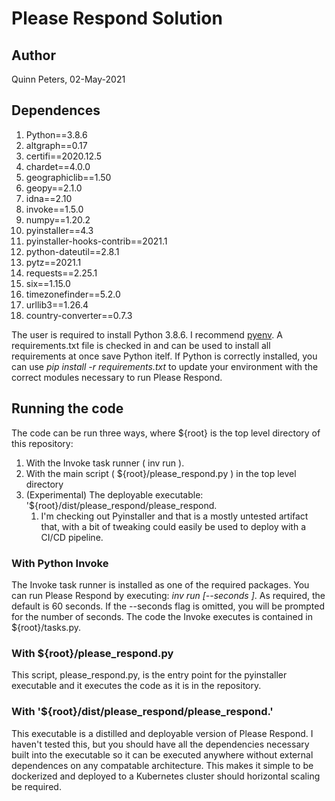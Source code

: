 # Please Respond Solution

## Author
Quinn Peters, 02-May-2021

## Dependences

1. Python==3.8.6
1. altgraph==0.17
1. certifi==2020.12.5
1. chardet==4.0.0
1. geographiclib==1.50
1. geopy==2.1.0
1. idna==2.10
1. invoke==1.5.0
1. numpy==1.20.2
1. pyinstaller==4.3
1. pyinstaller-hooks-contrib==2021.1
1. python-dateutil==2.8.1
1. pytz==2021.1
1. requests==2.25.1
1. six==1.15.0
1. timezonefinder==5.2.0
1. urllib3==1.26.4
1. country-converter==0.7.3

The user is required to install Python 3.8.6.  I recommend [pyenv](https://github.com/pyenv/pyenv).
A requirements.txt file is checked in and can be used to install all requirements at once save Python itelf. If
Python is correctly installed, you can use *pip install -r requirements.txt* to update your environment with the correct
modules necessary to run Please Respond.

## Running the code

The code can be run three ways, where ${root} is the top level directory of this repository: 

1. With the Invoke task runner ( inv run ).
1. With the main script ( ${root}/please_respond.py ) in the top level directory
1. (Experimental) The deployable executable: '${root}/dist/please_respond/please_respond.
    1. I'm checking out Pyinstaller and that is a mostly untested artifact that, with a bit of tweaking could easily be used to deploy with a CI/CD pipeline.

### With Python Invoke

The Invoke task runner is installed as one of the required packages.  You can run Please Respond by executing: *inv run [--seconds <seconds>]*. As required, the default is 60 seconds.  If the --seconds flag is omitted, you will be prompted for the number of seconds.  The code the Invoke executes is contained in ${root}/tasks.py.

### With ${root}/please_respond.py

This script, please_respond.py, is the entry point for the pyinstaller executable and it executes the code as it is in the repository. 

### With '${root}/dist/please_respond/please_respond.'

This executable is a distilled and deployable version of Please Respond.  I haven't tested this, but you should have all the dependencies necessary built into the executable so it can be executed anywhere without external dependences on any compatable architecture. This makes it simple to be dockerized and deployed to a Kubernetes cluster should horizontal scaling be required.
